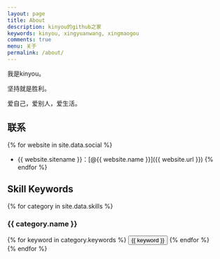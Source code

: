 ```yaml
---
layout: page
title: About
description: kinyou的github之家
keywords: kinyou, xingyuanwang, xingmaogou
comments: true
menu: 关于
permalink: /about/
---
```


我是kinyou。

坚持就是胜利。

爱自己，爱别人，爱生活。

## 联系

{% for website in site.data.social %}
* {{ website.sitename }}：[@{{ website.name }}]({{ website.url }})
{% endfor %}

## Skill Keywords

{% for category in site.data.skills %}
### {{ category.name }}
<div class="btn-inline">
{% for keyword in category.keywords %}
<button class="btn btn-outline" type="button">{{ keyword }}</button>
{% endfor %}
</div>
{% endfor %}
